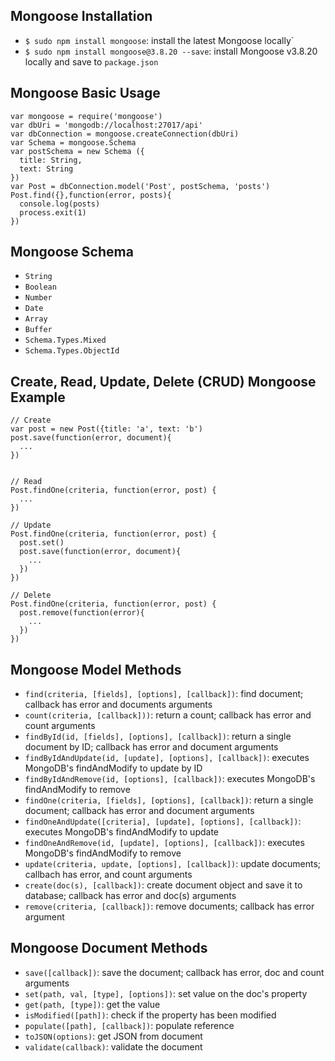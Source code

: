## Mongoose Installation

* `$ sudo npm install mongoose`: install the latest Mongoose locally`
* `$ sudo npm install mongoose@3.8.20 --save`: install Mongoose v3.8.20 locally and save to `package.json`

## Mongoose Basic Usage

```
var mongoose = require('mongoose')
var dbUri = 'mongodb://localhost:27017/api'
var dbConnection = mongoose.createConnection(dbUri)
var Schema = mongoose.Schema
var postSchema = new Schema ({
  title: String,
  text: String
})
var Post = dbConnection.model('Post', postSchema, 'posts')
Post.find({},function(error, posts){
  console.log(posts)
  process.exit(1)
})
```

## Mongoose Schema

* `String`
* `Boolean`
* `Number`
* `Date`
* `Array`
* `Buffer`
* `Schema.Types.Mixed`
* `Schema.Types.ObjectId`

## Create, Read, Update, Delete (CRUD) Mongoose Example

```
// Create
var post = new Post({title: 'a', text: 'b')
post.save(function(error, document){
  ...
})


// Read
Post.findOne(criteria, function(error, post) {
  ...
})

// Update
Post.findOne(criteria, function(error, post) {
  post.set()
  post.save(function(error, document){
    ...
  })
})

// Delete
Post.findOne(criteria, function(error, post) {
  post.remove(function(error){
    ...
  })
})
```

## Mongoose Model Methods


* `find(criteria, [fields], [options], [callback])`: find document; callback has error and documents arguments
* `count(criteria, [callback]))`: return a count; callback has error and count arguments
* `findById(id, [fields], [options], [callback])`: return a single document by ID; callback has error and document arguments
* `findByIdAndUpdate(id, [update], [options], [callback])`: executes MongoDB's findAndModify to update by ID
* `findByIdAndRemove(id, [options], [callback])`: executes MongoDB's findAndModify to remove
* `findOne(criteria, [fields], [options], [callback])`: return a single document; callback has error and document arguments
* `findOneAndUpdate([criteria], [update], [options], [callback])`: executes MongoDB's findAndModify to update
* `findOneAndRemove(id, [update], [options], [callback])`: executes MongoDB's findAndModify to remove
* `update(criteria, update, [options], [callback])`: update documents; callbach has error, and count arguments
* `create(doc(s), [callback])`: create document object and save it to database; callback has error and doc(s) arguments
* `remove(criteria, [callback])`: remove documents; callback has error argument

## Mongoose Document Methods

* `save([callback])`: save the document; callback has error, doc and count arguments
* `set(path, val, [type], [options])`: set value on the doc's property
* `get(path, [type])`: get the value
* `isModified([path])`: check if the property has been modified
* `populate([path], [callback])`: populate reference
* `toJSON(options)`: get JSON from document
* `validate(callback)`: validate the document